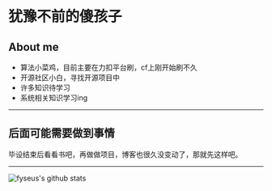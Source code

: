 # 犹豫不前的傻孩子

## About me

- 算法小菜鸡，目前主要在力扣平台刷，cf上刚开始刷不久
- 开源社区小白，寻找开源项目中
- 许多知识待学习
- 系统相关知识学习ing

---

## 后面可能需要做到事情

毕设结束后看看书吧，再做做项目，博客也很久没变动了，那就先这样吧。

---

![fyseus's github stats](https://github-readme-stats.vercel.app/api?username=fyseus&count_private=true&show_ico)
